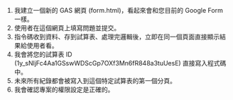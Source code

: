 1. 我建立一個新的 GAS 網頁 (form.html)，看起來會和您目前的 Google Form 一樣。
2. 使用者在這個網頁上填寫問題並提交。
3. 指令碼收到資料、存到試算表、處理完邏輯後，立即在同一個頁面直接顯示結果給使用者看。
4. 我會將您的試算表 ID (1y_sNljFc4Aa1GSswWDScGp7OXf3Mn6fR848a3tuUesE) 直接寫入程式碼中。
5. 未來所有紀錄都會被寫入到這個特定試算表的第一個分頁。
6. 我會確認專案的權限設定是正確的。
